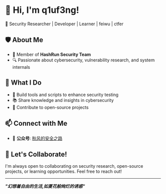 # 👋 Hi, I'm q1uf3ng!  

🚀 Security Researcher | Developer | Learner | feiwu | ctfer

## 🛡️ About Me  
- 🎯 Member of **HashRun Security Team**  
- 🔍 Passionate about cybersecurity, vulnerability research, and system internals  

## 🌟 What I Do  
- 🚧 Build tools and scripts to enhance security testing  
- 📚 Share knowledge and insights in cybersecurity  
- 🔗 Contribute to open-source projects  

## 📫 Connect with Me   
- 📖 **公众号**: [秋风的安全之路](#)

## 🌌 Let's Collaborate!  
I'm always open to collaborating on security research, open-source projects, or learning opportunities. Feel free to reach out!  

---
_**"幻想着自由的生活,如夏花般绚烂的诱惑"**_
